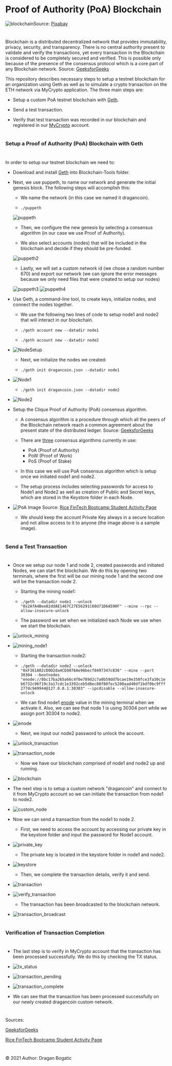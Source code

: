 
# Proof of Authority (PoA) Blockchain 

![blockchain](images/blockchain.png)Source: [Pixabay](https://pixabay.com/vectors/blockchain-cryptocurrency-network-3277336/#)
#
Blockchain is a distributed decentralized network that provides immutability, privacy, security, and transparency. There is no central authority present to validate and verify the transactions, yet every transaction in the Blockchain is considered to be completely secured and verified. This is possible only because of the presence of the consensus protocol which is a core part of any Blockchain network. Source: [GeeksforGeeks](https://www.geeksforgeeks.org/consensus-algorithms-in-blockchain/)

This repository describes necessary steps to setup a testnet blockchain for an organization using Geth as well as to simulate a crypto transaction on the ETH network via MyCrypto application. The three main steps are:


* Setup a custom PoA testnet blockchain with [Geth](https://geth.ethereum.org/).


* Send a test transaction.

* Verify that test transaction was recorded in our blockchain and registered in our [MyCrypto](https://mycrypto.com/account) account.

#
### Setup a Proof of Authority (PoA) Blockchain with Geth
#
In order to setup our testnet blockchain we need to:

* Download and install [Geth](https://geth.ethereum.org/downloads/) into Blockchain-Tools folder.

* Next, we use puppeth, to name our network and generate the initial genesis block. The following steps will accomplish this:

    * We name the network (in this case we named it dragancoin).

    *  `./puppeth`

    ![puppeth](images/Screen_Shot1.png)

    * Then, we configure the new genesis by selecting a consensus algorithm (in our case we use Proof of Authority).

    * We also select accounts (nodes) that will be included in the blockchain and decide if they should be pre-funded.

    ![puppeth2](images/Screen_Shot2.png)

    * Lastly, we will set a custom network id (we chose a random number 670) and export our network (we can ignore the error messages because we only need files that were created to setup our nodes)

    ![puppeth3](images/Screen_Shot3.png)
    ![puppeth4](images/Screen_Shot4.png)


* Use Geth, a command-line tool, to create keys, initialize nodes, and connect the nodes together.

    * We use the following two lines of code to setup node1 and node2 that will interact in our blockchain.

    * `./geth account new --datadir node1`
    * `./geth account new --datadir node2`

* ![NodeSetup](images/Screen_Shot7.png)

    * Next, we initialize the nodes we created:

    * `./geth init dragancoin.json --datadir node1`

* ![Node1](images/Screen_Shot11.png)

    * `./geth init dragancoin.json --datadir node2`

* ![Node2](images/Screen_Shot10.png)

* Setup the Clique Proof of Authority (PoA) consensus algorithm.

    * A consensus algorithm is a procedure through which all the peers of the Blockchain network reach a common agreement about the present state of the distributed ledger. Source: [GeeksforGeeks](https://www.geeksforgeeks.org/consensus-algorithms-in-blockchain/)

    * There are [three](https://www.geeksforgeeks.org/consensus-algorithms-in-blockchain/) consensus algorithms currently in use:
    
        * PoA (Proof of Authority) 
        * PoW (Proof of Work)
        * PoS (Proof of Stake)

    * In this case we will use PoA consensus algorithm which is setup once we initiated node1 and node2. 

    * The setup process includes selecting passwords for access to Node1 and Node2 as well as creation of Public and Secret keys, which are stored in the Keystore folder in each Node.

* ![PoA](images/Screen_Shot8.png)
Image Source: [Rice FinTech Bootcamp Student Activity Page](https://rice.bootcampcontent.com/Rice-Coding-Bootcamp/rice-hou-fin-pt-09-2020-u-c/raw/master/class/18-Blockchain/3/Activities/03-Stu_Nodes_Accounts/Images/geth-account-new.png)

    * We should keep the account Private Key always in a secure location and not allow access to it to anyone (the image above is a sample image).
#
### Send a Test Transaction
#
* Once we setup our node 1 and node 2, created passwords and initiated Nodes, we can start the blockchain. We do this by opening two terminals, where the first will be our mining node 1 and the second one will be the transaction node 2.

    * Starting the mining node1:

    * `./geth --datadir node1 --unlock "0x2AfA4Bee82ddAE1467C27E56291C60d71D6A590F" --mine --rpc --allow-insecure-unlock`

    * The password we set when we initialized each Node we use when we start the blockchain.

* ![unlock_mining](images/Screen_Shot5.png)

* ![mining_node1](images/Screen_Shot6.png)

    * Starting the transaction node2:

    * `./geth --datadir node2 --unlock "0xF361A02cD0D2da4CE0076Ae96becf8497347c836" --mine --port 30304 --bootnodes "enode://8bc17ba265a66c4f0e789d2c7a0b59dd7bcae19e350fce3fa30c1eb6732c96f19c3a17cdc1e3392ceb5d8ec88f80fec5200aad40df1bdf0bc9fff277dc949944@127.0.0.1:30303" --ipcdisable --allow-insecure-unlock`

    *  We can find node1 [enode](https://eth.wiki/en/fundamentals/enode-url-format) value in the mining terminal when we activate it. Also, we can see that node 1 is using 30304 port while we assign port 30304 to node2.

* ![enode](images/Screen_Shot16.png)

    * Next, we input our node2 password to unlock the account.

* ![unlock_transaction](images/Screen_Shot14.png)

* ![transaction_node](images/Screen_Shot12.png)

    * Now we have our blockchain comprised of node1 and node2 up and running.

* ![blockchain](images/Screen_Shot15.png)

* The next step is to setup a custom network "dragancoin" and connect to it from MyCrypto account so we can initiate the transaction from node1 to node2.

* ![custom_node](images/Screen_Shot13.png)

* Now we can send a transaction from the node1 to node 2.
    * First, we need to access the account by accessing our private key in the keystore folder and input the password for Node1 account. 

* ![private_key](images/Screen_Shot19.png)

    * The private key is located in the keystore folder in node1 and node2. 

* ![keystore](images/Screen_Shot9.png)

    * Then, we complete the transaction details, verify it and send.

* ![transaction](images/Screen_Shot18.png)

* ![verify_transaction](images/Screen_Shot20.png)

    * The transaction has been broadcasted to the blockchain network.

* ![transaction_broadcast](images/Screen_Shot17.png)

#
### Verification of Transaction Completion
#
* The last step is to verify in MyCrypto account that the transaction has been processed successfully. We do this by checking the TX status.

* ![tx_status](images/Screen_Shot21.png)

* ![transaction_pending](images/Screen_Shot22.png)

* ![transaction_complete](images/Screen_Shot23.png)

* We can see that the transaction has been processed successfully on our newly created dragancoin custom network.
#
Sources: 

[GeeksforGeeks](https://www.geeksforgeeks.org/consensus-algorithms-in-blockchain/)

[Rice FinTech Bootcamp Student Activity Page](https://rice.bootcampcontent.com/Rice-Coding-Bootcamp/rice-hou-fin-pt-09-2020-u-c/tree/master/class/18-Blockchain/3/Activities/04-Stu_Starting_Chain)

#

© 2021 Author: Dragan Bogatic
#


